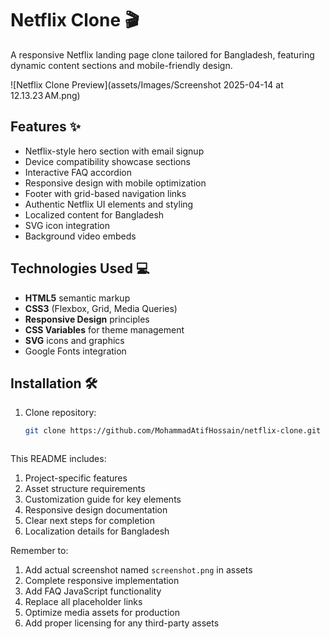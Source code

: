 # Netflix Clone 🎬

A responsive Netflix landing page clone tailored for Bangladesh, featuring dynamic content sections and mobile-friendly design.

![Netflix Clone Preview](assets/Images/Screenshot 2025-04-14 at 12.13.23 AM.png)

## Features ✨

- Netflix-style hero section with email signup
- Device compatibility showcase sections
- Interactive FAQ accordion
- Responsive design with mobile optimization
- Footer with grid-based navigation links
- Authentic Netflix UI elements and styling
- Localized content for Bangladesh
- SVG icon integration
- Background video embeds

## Technologies Used 💻

- **HTML5** semantic markup
- **CSS3** (Flexbox, Grid, Media Queries)
- **Responsive Design** principles
- **CSS Variables** for theme management
- **SVG** icons and graphics
- Google Fonts integration

## Installation 🛠️

1. Clone repository:
   ```bash
   git clone https://github.com/MohammadAtifHossain/netflix-clone.git



This README includes:
1. Project-specific features
2. Asset structure requirements
3. Customization guide for key elements
4. Responsive design documentation
5. Clear next steps for completion
6. Localization details for Bangladesh

Remember to:
1. Add actual screenshot named `screenshot.png` in assets
2. Complete responsive implementation
3. Add FAQ JavaScript functionality
4. Replace all placeholder links
5. Optimize media assets for production
6. Add proper licensing for any third-party assets
